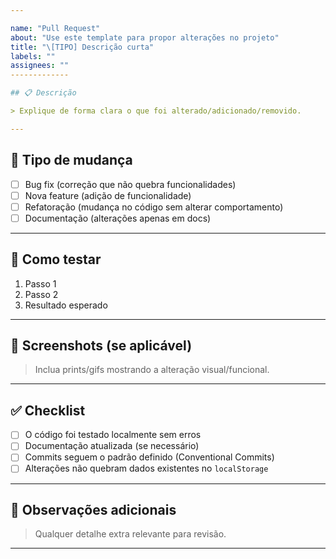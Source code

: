 ```yaml
---

name: "Pull Request"
about: "Use este template para propor alterações no projeto"
title: "\[TIPO] Descrição curta"
labels: ""
assignees: ""
-------------

## 📋 Descrição

> Explique de forma clara o que foi alterado/adicionado/removido.

---
```


## 🔄 Tipo de mudança

- [ ] Bug fix (correção que não quebra funcionalidades)
- [ ] Nova feature (adição de funcionalidade)
- [ ] Refatoração (mudança no código sem alterar comportamento)
- [ ] Documentação (alterações apenas em docs)

---

## 🧪 Como testar

1. Passo 1
2. Passo 2
3. Resultado esperado

---

## 📸 Screenshots (se aplicável)

> Inclua prints/gifs mostrando a alteração visual/funcional.

---

## ✅ Checklist

- [ ] O código foi testado localmente sem erros
- [ ] Documentação atualizada (se necessário)
- [ ] Commits seguem o padrão definido (Conventional Commits)
- [ ] Alterações não quebram dados existentes no `localStorage`

---

## 📌 Observações adicionais

> Qualquer detalhe extra relevante para revisão.

---
